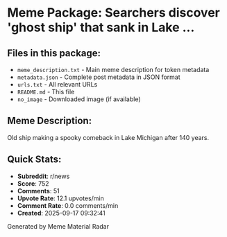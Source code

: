 # Meme Package: Searchers discover 'ghost ship' that sank in Lake ...

## Files in this package:
- `meme_description.txt` - Main meme description for token metadata
- `metadata.json` - Complete post metadata in JSON format
- `urls.txt` - All relevant URLs
- `README.md` - This file
- `no_image` - Downloaded image (if available)

## Meme Description:
Old ship making a spooky comeback in Lake Michigan after 140 years.

## Quick Stats:
- **Subreddit**: r/news
- **Score**: 752
- **Comments**: 51
- **Upvote Rate**: 12.1 upvotes/min
- **Comment Rate**: 0.0 comments/min
- **Created**: 2025-09-17 09:32:41

Generated by Meme Material Radar
